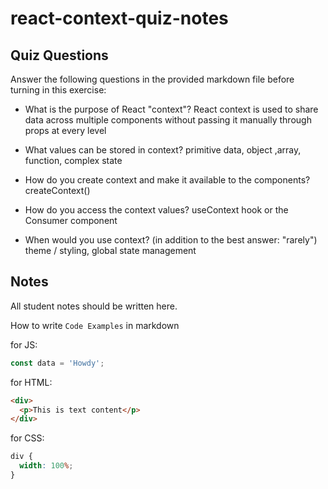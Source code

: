 # react-context-quiz-notes

## Quiz Questions

Answer the following questions in the provided markdown file before turning in this exercise:

- What is the purpose of React "context"?
  React context is used to share data across multiple components without passing it manually through props at every level

- What values can be stored in context?
  primitive data, object ,array, function, complex state

- How do you create context and make it available to the components?
  createContext()

- How do you access the context values?
  useContext hook or the Consumer component

- When would you use context? (in addition to the best answer: "rarely")
  theme / styling, global state management

## Notes

All student notes should be written here.

How to write `Code Examples` in markdown

for JS:

```javascript
const data = 'Howdy';
```

for HTML:

```html
<div>
  <p>This is text content</p>
</div>
```

for CSS:

```css
div {
  width: 100%;
}
```
